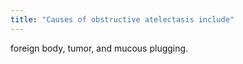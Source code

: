 ```yaml
---
title: "Causes of obstructive atelectasis include"
---
```

foreign body, tumor, and mucous plugging.

